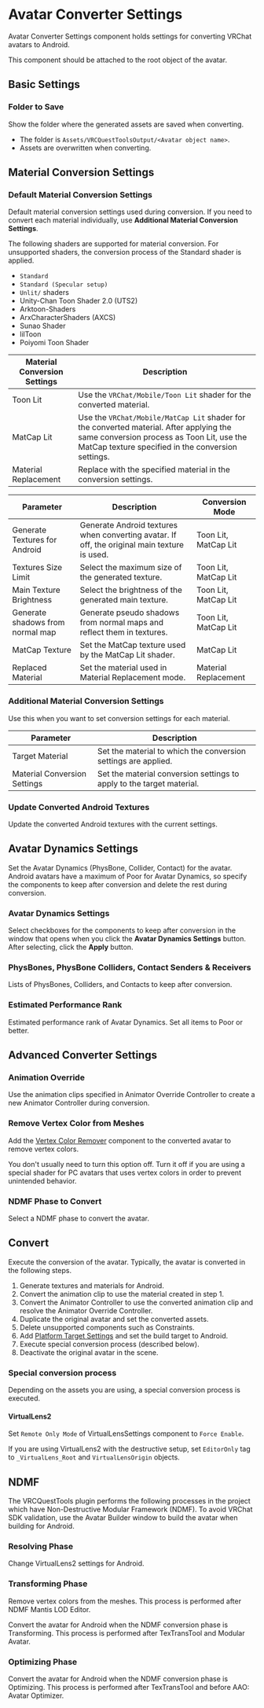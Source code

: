 # Avatar Converter Settings

Avatar Converter Settings component holds settings for converting VRChat avatars to Android.

This component should be attached to the root object of the avatar.

## Basic Settings

### Folder to Save

Show the folder where the generated assets are saved when converting.

- The folder is `Assets/VRCQuestToolsOutput/<Avatar object name>`.
- Assets are overwritten when converting.

## Material Conversion Settings

### Default Material Conversion Settings

Default material conversion settings used during conversion.
If you need to convert each material individually, use **Additional Material Conversion Settings**.

The following shaders are supported for material conversion. For unsupported shaders, the conversion process of the Standard shader is applied.

- `Standard`
- `Standard (Specular setup)`
- `Unlit/` shaders
- Unity-Chan Toon Shader 2.0 (UTS2)
- Arktoon-Shaders
- ArxCharacterShaders (AXCS)
- Sunao Shader
- lilToon
- Poiyomi Toon Shader

| Material Conversion Settings | Description |
|---|---|
| Toon Lit | Use the `VRChat/Mobile/Toon Lit` shader for the converted material. |
| MatCap Lit | Use the `VRChat/Mobile/MatCap Lit` shader for the converted material. After applying the same conversion process as Toon Lit, use the MatCap texture specified in the conversion settings. |
| Material Replacement | Replace with the specified material in the conversion settings. |

| Parameter | Description | Conversion Mode |
|---|---|---|
| Generate Textures for Android | Generate Android textures when converting avatar. If off, the original main texture is used. | Toon Lit, MatCap Lit |
| Textures Size Limit | Select the maximum size of the generated texture. | Toon Lit, MatCap Lit |
| Main Texture Brightness | Select the brightness of the generated main texture. | Toon Lit, MatCap Lit |
| Generate shadows from normal map | Generate pseudo shadows from normal maps and reflect them in textures. | Toon Lit, MatCap Lit |
| MatCap Texture | Set the MatCap texture used by the MatCap Lit shader. | MatCap Lit |
| Replaced Material | Set the material used in Material Replacement mode. | Material Replacement |

### Additional Material Conversion Settings

Use this when you want to set conversion settings for each material.

| Parameter | Description |
|---|---|
| Target Material | Set the material to which the conversion settings are applied. |
| Material Conversion Settings | Set the material conversion settings to apply to the target material. |

### Update Converted Android Textures

Update the converted Android textures with the current settings.

## Avatar Dynamics Settings

Set the Avatar Dynamics (PhysBone, Collider, Contact) for the avatar.
Android avatars have a maximum of Poor for Avatar Dynamics, so specify the components to keep after conversion and delete the rest during conversion.

### Avatar Dynamics Settings

Select checkboxes for the components to keep after conversion in the window that opens when you click the **Avatar Dynamics Settings** button.
After selecting, click the **Apply** button.

### PhysBones, PhysBone Colliders, Contact Senders & Receivers

Lists of PhysBones, Colliders, and Contacts to keep after conversion.

### Estimated Performance Rank

Estimated performance rank of Avatar Dynamics.
Set all items to Poor or better.

## Advanced Converter Settings

### Animation Override

Use the animation clips specified in Animator Override Controller to create a new Animator Controller during conversion.

### Remove Vertex Color from Meshes

Add the [Vertex Color Remover](vertex-color-remover.md) component to the converted avatar to remove vertex colors.

You don't usually need to turn this option off. Turn it off if you are using a special shader for PC avatars that uses vertex colors in order to prevent unintended behavior.

### NDMF Phase to Convert

Select a NDMF phase to convert the avatar.

## Convert

Execute the conversion of the avatar.
Typically, the avatar is converted in the following steps.

1. Generate textures and materials for Android.
2. Convert the animation clip to use the material created in step 1.
3. Convert the Animator Controller to use the converted animation clip and resolve the Animator Override Controller.
4. Duplicate the original avatar and set the converted assets.
5. Delete unsupported components such as Constraints.
6. Add [Platform Target Settings](platform-target-settings.md) and set the build target to Android.
7. Execute special conversion process (described below).
8. Deactivate the original avatar in the scene.

### Special conversion process

Depending on the assets you are using, a special conversion process is executed.

#### VirtualLens2

Set `Remote Only Mode` of VirtualLensSettings component to `Force Enable`.

If you are using VirtualLens2 with the destructive setup, set `EditorOnly` tag to `_VirtualLens_Root` and `VirtualLensOrigin` objects.

## NDMF

The VRCQuestTools plugin performs the following processes in the project which have Non-Destructive Modular Framework (NDMF).
To avoid VRChat SDK validation, use the Avatar Builder window to build the avatar when building for Android.

### Resolving Phase

Change VirtualLens2 settings for Android.

### Transforming Phase

Remove vertex colors from the meshes.
This process is performed after NDMF Mantis LOD Editor.

Convert the avatar for Android when the NDMF conversion phase is Transforming.
This process is performed after TexTransTool and Modular Avatar.

### Optimizing Phase

Convert the avatar for Android when the NDMF conversion phase is Optimizing.
This process is performed after TexTransTool and before AAO: Avatar Optimizer.
